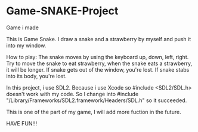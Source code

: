 # Game-SNAKE-Project
Game i made

This is Game Snake. 
I draw a snake and a strawberry  by myself and push it into my window.

How to play: 
The snake moves by using the keyboard up, down, left, right.
Try to move the snake to eat strawberry, when the snake eats a strawberry, it will be longer.
If snake gets out of the window, you're lost.
If snake stabs into its body, you're lost.

In this project, i use SDL2. Because i use Xcode so #include <SDL2/SDL.h> doesn't work with my code. So I change into #include "/Library/Frameworks/SDL2.framework/Headers/SDL.h" so it succeeded. 

This is one of the part of my game, I will add more fuction in the future.

HAVE FUN!!!
